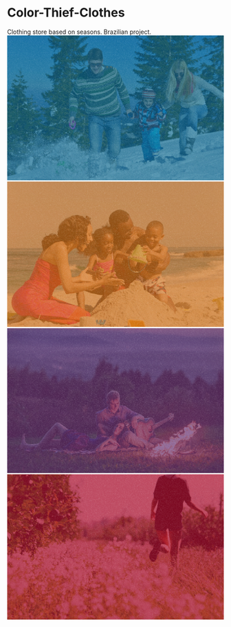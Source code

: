 # Color-Thief-Clothes
Clothing store based on seasons. Brazilian project.
<img src="imagens/capainverno.png">
<img src="imagens/capaverao.png">
<img src="imagens/capaoutono.png">
<img src="imagens/capaprimavera.png">
